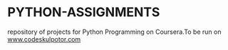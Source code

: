 PYTHON-ASSIGNMENTS
==================

repository of projects for Python Programming on Coursera.To be run on www.codeskulpotor.com
